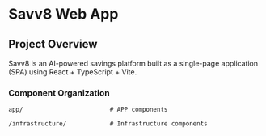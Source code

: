 # Savv8 Web App 

## Project Overview
Savv8 is an AI-powered savings platform built as a single-page application (SPA) using React + TypeScript + Vite. 


### Component Organization
```
app/                        # APP components

/infrastructure/            # Infrastructure components 
```

